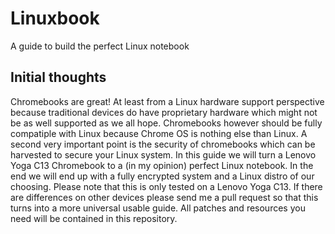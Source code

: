 # Linuxbook
A guide to build the perfect Linux notebook

## Initial thoughts
Chromebooks are great! At least from a Linux hardware support perspective because traditional devices do have proprietary hardware which might not be as well supported as we all hope. Chromebooks however should be fully compatiple with Linux because Chrome OS is nothing else than Linux. A second very important point is the security of chromebooks which can be harvested to secure your Linux system. In this guide we will turn a Lenovo Yoga C13 Chromebook to a (in my opinion) perfect Linux notebook. In the end we will end up with a fully encrypted system and a Linux distro of our choosing. Please note that this is only tested on a Lenovo Yoga C13. If there are differences on other devices please send me a pull request so that this turns into a more universal usable guide. All patches and resources you need will be contained in this repository.
